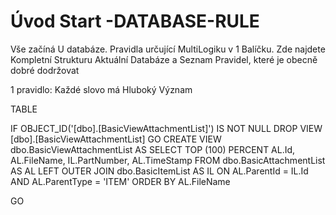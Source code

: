 ﻿# Úvod   Start -DATABASE-RULE  

Vše začíná U databáze. 
Pravidla určující MultiLogiku v 1 Balíčku.
Zde najdete Kompletní Strukturu Aktuální Databáze
a Seznam Pravidel, které je obecně dobré dodržovat

1 pravidlo: Každé slovo má Hluboký Význam

TABLE

IF OBJECT_ID('[dbo].[BasicViewAttachmentList]') IS NOT NULL 
 DROP  VIEW      [dbo].[BasicViewAttachmentList] 
 GO
 CREATE VIEW dbo.BasicViewAttachmentList
AS
SELECT        TOP (100) PERCENT AL.Id, AL.FileName, IL.PartNumber, AL.TimeStamp
FROM            dbo.BasicAttachmentList AS AL LEFT OUTER JOIN
                         dbo.BasicItemList AS IL ON AL.ParentId = IL.Id AND AL.ParentType = 'ITEM'
ORDER BY AL.FileName

GO

